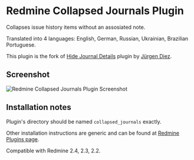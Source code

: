 Redmine Collapsed Journals Plugin
=================================

Collapses issue history items without an assosiated note.

Translated into 4 languages: English, German, Russian, Ukrainian, Brazilian Portuguese.

This plugin is the fork of [Hide Journal Details](http://www.redmine.org/plugins/hide_journal_details) plugin by [Jürgen Diez](http://www.redmine.org/users/76374).

Screenshot
----------
![Redmine Collapsed Journals Plugin Screenshot](https://github.com/stgeneral/redmine-collapsed-journals/releases/download/v0.0.2/collapsed-journals-screenshot.png)

Installation notes
------------------

Plugin's directory should be named `collapsed_journals` exactly.

Other installation instructions are generic and can be found at [Redmine Plugins page](http://www.redmine.org/projects/redmine/wiki/Plugins).

Compatible with Redmine 2.4, 2.3, 2.2.
